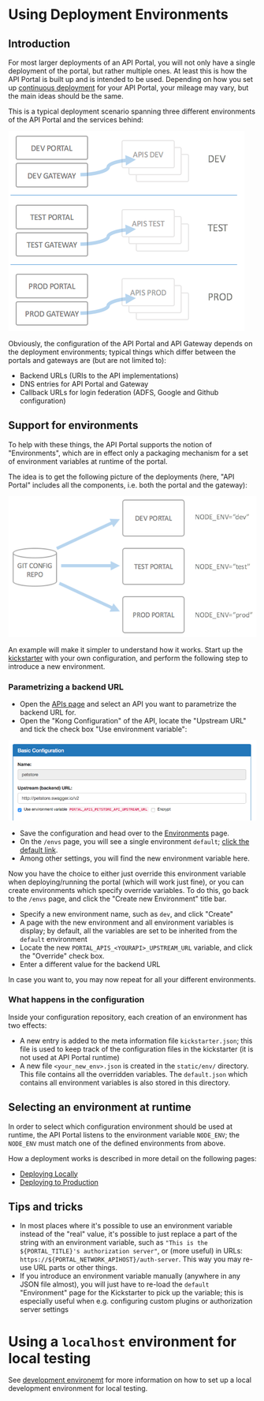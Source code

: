 # Using Deployment Environments

## Introduction

For most larger deployments of an API Portal, you will not only have a single deployment of the portal, but rather multiple ones. At least this is how the API Portal is built up and is intended to be used. Depending on how you set up [continuous deployment](continuous-deployment.md) for your API Portal, your mileage may vary, but the main ideas should be the same.

This is a typical deployment scenario spanning three different environments of the API Portal and the services behind:

![Deployment Environments](images/dev-environments.png)

Obviously, the configuration of the API Portal and API Gateway depends on the deployment environments; typical things which differ between the portals and gateways are (but are not limited to):

* Backend URLs (URIs to the API implementations)
* DNS entries for API Portal and Gateway
* Callback URLs for login federation (ADFS, Google and Github configuration)

## Support for environments

To help with these things, the API Portal supports the notion of "Environments", which are in effect only a packaging mechanism for a set of environment variables at runtime of the portal.

The idea is to get the following picture of the deployments (here, "API Portal" includes all the components, i.e. both the portal and the gateway):

![Deploying to multiple Portals](images/environments-deployments.png)

An example will make it simpler to understand how it works. Start up the [kickstarter](creating-a-portal-configuration.md) with your own configuration, and perform the following step to introduce a new environment.

### Parametrizing a backend URL

* Open the [APIs page](http://localhost:3333/apis) and select an API you want to parametrize the backend URL for.
* Open the "Kong Configuration" of the API, locate the "Upstream URL" and tick the check box "Use environment variable":

![Upstream URL](images/backend-url-kickstarter.png)

* Save the configuration and head over to the [Environments](http://localhost:3333/envs) page.
* On the `/envs` page, you will see a single environment `default`; [click the default link](http://localhost:3333/envs/default).
* Among other settings, you will find the new environment variable here.

Now you have the choice to either just override this environment variable when deploying/running the portal (which will work just fine), or you can create environments which specify override variables. To do this, go back to the `/envs` page, and click the "Create new Environment" title bar.

* Specify a new environment name, such as `dev`, and click "Create"
* A page with the new environment and all environment variables is display; by default, all the variables are set to be inherited from the `default` environment
* Locate the new `PORTAL_APIS_<YOURAPI>_UPSTREAM_URL` variable, and click the "Override" check box.
* Enter a different value for the backend URL

In case you want to, you may now repeat for all your different environments.

### What happens in the configuration

Inside your configuration repository, each creation of an environment has two effects:

* A new entry is added to the meta information file `kickstarter.json`; this file is used to keep track of the configuration files in the kickstarter (it is not used at API Portal runtime)
* A new file `<your_new_env>.json` is created in the `static/env/` directory. This file contains all the overridden variables. The `default.json` which contains all environment variables is also stored in this directory.

## Selecting an environment at runtime

In order to select which configuration environment should be used at runtime, the API Portal listens to the environment variable `NODE_ENV`; the `NODE_ENV` must match one of the defined environments from above.

How a deployment works is described in more detail on the following pages:

* [Deploying Locally](deploying-locally.md)
* [Deploying to Production](deploying-to-production.md)

## Tips and tricks

* In most places where it's possible to use an environment variable instead of the "real" value, it's possible to just replace a part of the string with an environment variable, such as `"This is the ${PORTAL_TITLE}'s authorization server"`, or (more useful) in URLs: `https://${PORTAL_NETWORK_APIHOST}/auth-server`. This way you may re-use URL parts or other things.
* If you introduce an environment variable manually (anywhere in any JSON file almost), you will just have to re-load the `default` "Environment" page for the Kickstarter to pick up the variable; this is especially useful when e.g. configuring custom plugins or authorization server settings

# Using a `localhost` environment for local testing

See [development environemt](development-environment.md) for more information on how to set up a local development environment for local testing.
